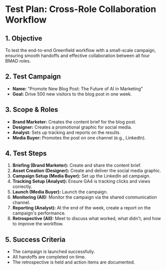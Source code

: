 # Test Plan: Cross-Role Collaboration Workflow

## 1. Objective

To test the end-to-end Greenfield workflow with a small-scale campaign, ensuring smooth handoffs and effective collaboration between all four BMAD roles.

## 2. Test Campaign

- **Name:** "Promote New Blog Post: The Future of AI in Marketing"
- **Goal:** Drive 500 new visitors to the blog post in one week.

## 3. Scope & Roles

- **Brand Marketer:** Creates the content brief for the blog post.
- **Designer:** Creates a promotional graphic for social media.
- **Analyst:** Sets up tracking and reports on the results.
- **Media Buyer:** Promotes the post on one channel (e.g., LinkedIn).

## 4. Test Steps

1.  **Briefing (Brand Marketer):** Create and share the content brief.
2.  **Asset Creation (Designer):** Create and deliver the social media graphic.
3.  **Campaign Setup (Media Buyer):** Set up the LinkedIn ad campaign.
4.  **Tracking Setup (Analyst):** Ensure GA4 is tracking clicks and views correctly.
5.  **Launch (Media Buyer):** Launch the campaign.
6.  **Monitoring (All):** Monitor the campaign via the shared communication channel.
7.  **Reporting (Analyst):** At the end of the week, create a report on the campaign's performance.
8.  **Retrospective (All):** Meet to discuss what worked, what didn't, and how to improve the workflow.

## 5. Success Criteria

- The campaign is launched successfully.
- All handoffs are completed on time.
- The retrospective is held and action items are documented.
